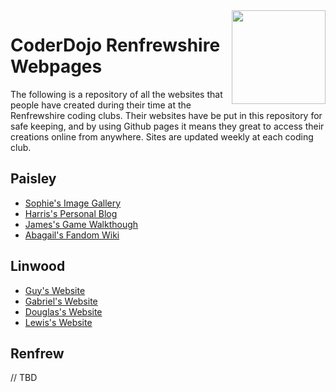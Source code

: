 
<img align='right' src='https://pbs.twimg.com/profile_images/378800000074131854/8f9b83843cd9ebae74892f4edf47e268.jpeg' width='150' height='150' />

# CoderDojo Renfrewshire Webpages

The following is a repository of all the websites that people have created during their time at the Renfrewshire coding clubs. Their websites have be put in this repository for safe keeping, and by using Github pages it means they great to access their creations online from anywhere. Sites are updated weekly at each coding club.

## Paisley

* [Sophie's Image Gallery](https://coderdojo-renfrewshire.github.io/webpages/sophie/index.html)
* [Harris's Personal Blog](https://coderdojo-renfrewshire.github.io/webpages/harris/index.html) 
* [James's Game Walkthough](https://coderdojo-renfrewshire.github.io/webpages/james/index.html)
* [Abagail's  Fandom Wiki](https://coderdojo-renfrewshire.github.io/webpages/abagail/index.html) 

## Linwood

* [Guy's Website](https://coderdojo-renfrewshire.github.io/webpages/guy/index.html)
* [Gabriel's Website](https://coderdojo-renfrewshire.github.io/webpages/gabriel/index.html)
* [Douglas's Website](https://coderdojo-renfrewshire.github.io/webpages/douglas/index.html)
* [Lewis's Website](https://coderdojo-renfrewshire.github.io/webpages/lewis/index.html)

## Renfrew

// TBD


